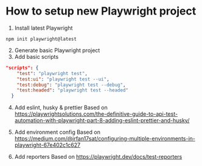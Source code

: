 # How to setup new Playwright project

1. Install latest Playwright

```
npm init playwright@latest
```

2. Generate basic Playwright project
3. Add basic scripts

```json
"scripts": {
    "test": "playwright test",
    "test:ui": "playwright test --ui",
    "test:debug": "playwright test --debug",
    "test:headed": "playwright test --headed"
  }
```

4. Add eslint, husky & prettier
   Based on https://playwrightsolutions.com/the-definitive-guide-to-api-test-automation-with-playwright-part-8-adding-eslint-prettier-and-husky/

5. Add environment config
   Based on https://medium.com/@irfan17sat/configuring-multiple-environments-in-playwright-67e402c1c627

6. Add reporters
   Based on https://playwright.dev/docs/test-reporters
